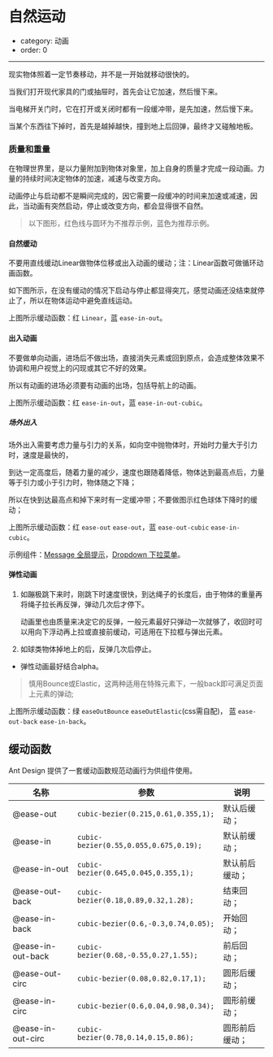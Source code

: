 # 自然运动

- category: 动画
- order: 0

---

现实物体照着一定节奏移动，并不是一开始就移动很快的。

当我们打开现代家具的门或抽屉时，首先会让它加速，然后慢下来。

当电梯开关门时，它在打开或关闭时都有一段缓冲带，是先加速，然后慢下来。

当某个东西往下掉时，首先是越掉越快，撞到地上后回弹，最终才又碰触地板。


### 质量和重量

在物理世界里，是以力量附加到物体对象里，加上自身的质量才完成一段动画。力量的持续时间决定物体的加速，减速与改变方向。

动画停止与启动都不是瞬间完成的，因它需要一段缓冲的时间来加速或减速，因此，当动画有突然启动，停止或改变方向，都会显得很不自然。

> 以下图形，红色线与圆环为不推荐示例，蓝色为推荐示例。

#### 自然缓动

不要用直线缓动Linear做物体位移或出入动画的缓动；注：Linear函数可做循环动画函数。

如下图所示，在没有缓动的情况下启动与停止都显得突兀，感觉动画还没结束就停止了，所以在物体运动中避免直线运动。

<script src="/static/TweenMax.min.js"></script>
<script src="/static/motion.js"></script>
<div id="J-Linear"></div>

<script>
$(function (){
new Motion("#J-Linear",{lineData:[{stroke:"#f2666c"},{stroke:"#71B5DE",openEaseName:"easeInOutQuad",endEaseName:"easeInOutQuad"},],mask:false});
})
</script>


上图所示缓动函数：红 `Linear`，蓝 `ease-in-out`。


#### 出入动画

不要做单向动画，进场后不做出场，直接消失元素或回到原点，会造成整体效果不协调和用户视觉上的闪现或其它不好的效果。

所以有动画的进场必须要有动画的出场，包括导航上的动画。

<div id="J-Symmetric"></div>

<script>
$(function (){
new Motion("#J-Symmetric",{lineData:[
{openEaseName:"easeInOutQuad",endEaseName:"null",stroke:"#f2666c"},
{stroke:"#71B5DE",openEaseName:"easeInOutCubic",endEaseName:"easeInOutCubic"}],
mask:false,exposure:"top"});
})
</script>

上图所示缓动函数：红 `ease-in-out`，蓝 `ease-in-out-cubic`。


##### 场外出入

场外出入需要考虑力量与引力的关系，如向空中抛物体时，开始时力量大于引力时，速度是最快的，

到达一定高度后，随着力量的减少，速度也跟随着降低，物体达到最高点后，力量等于引力或小于引力时，物体随之下降；

所以在快到达最高点和掉下来时有一定缓冲带；不要做图示红色球体下降时的缓动；

<div id="J-Entry"></div>

<script>
$(function (){
new Motion("#J-Entry",{lineData:[
{openEaseName:"easeOutQuad",endEaseName:"easeOutQuad",stroke:"#f2666c"},
{stroke:"#71B5DE",openEaseName:"easeOutCubic",endEaseName:"easeInCubic"}],
mask:true,exposure:"bottom"});
})
</script>

上图所示缓动函数：红 `ease-out` `ease-out`，蓝 `ease-out-cubic` `ease-in-cubic`。

示例组件：[Message 全局提示](/components/message/)，[Dropdown 下拉菜单](/components/dropdown/)。

#### 弹性动画

1. 如蹦极跳下来时，刚跳下时速度很快，到达绳子的长度后，由于物体的重量再将绳子拉长再反弹，弹动几次后才停下。

   动画里也由质量来决定它的反弹，一般元素最好只弹动一次就够了，收回时可以用向下浮动再上拉或直接前缓动，可适用在下拉框与弹出元素。

2. 如球类物体掉地上的后，反弹几次后停止。

  - 弹性动画最好结合alpha。

> 慎用Bounce或Elastic，这两种适用在特殊元素下，一般back即可满足页面上元素的弹动;

<div id="J-Back"></div>

<script>
$(function (){
new Motion("#J-Back",{lineData:[
{openEaseName:"easeOutBounce",endEaseName:"easeOutElastic",stroke:"#70f266"},
{stroke:"#71B5DE",openEaseName:"easeOutBack",endEaseName:"easeInOutBack"}],
mask:false,exposure:"top"});
})
</script>

上图所示缓动函数：绿 `easeOutBounce` `easeOutElastic`(css需自配)， 蓝 `ease-out-back` `ease-in-back`。


## 缓动函数

Ant Design 提供了一套缓动函数规范动画行为供组件使用。

|名称               |参数                                      |说明                |
|-------------------|------------------------------------------|---------------------------|
|@ease-out          | `cubic-bezier(0.215,0.61,0.355,1);`   |默认后缓动；                  |
|@ease-in           | `cubic-bezier(0.55,0.055,0.675,0.19);`|默认前缓动；                 |
|@ease-in-out       | `cubic-bezier(0.645,0.045,0.355,1);`  |默认前后缓动；                |
|@ease-out-back     | `cubic-bezier(0.18,0.89,0.32,1.28);`  |结束回动；                    |
|@ease-in-back      | `cubic-bezier(0.6,-0.3,0.74,0.05);`   |开始回动；                   |
|@ease-in-out-back  | `cubic-bezier(0.68,-0.55,0.27,1.55);` |前后回动；                   |
|@ease-out-circ     | `cubic-bezier(0.08,0.82,0.17,1);`     |圆形后缓动；                 |
|@ease-in-circ      | `cubic-bezier(0.6,0.04,0.98,0.34);`   |圆形前缓动；                 |
|@ease-in-out-circ  | `cubic-bezier(0.78,0.14,0.15,0.86);`  |圆形前后缓动；                   |
